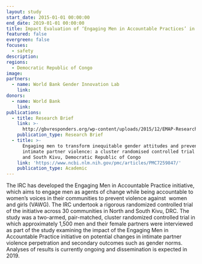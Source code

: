 ```yaml
---
layout: study
start_date: 2015-01-01 00:00:00
end_date: 2019-01-01 00:00:00
title: Impact Evaluation of ‘Engaging Men in Accountable Practices’ in the DRC
featured: false
evergreen: false
focuses:
  - safety
description:
regions:
  - Democratic Republic of Congo
image:
partners:
  - name: World Bank Gender Innovation Lab
    link:
donors:
  - name: World Bank
    link:
publications:
  - title: Research Brief
    link: >-
      http://gbvresponders.org/wp-content/uploads/2015/12/EMAP-Research-Brief.pdf
    publication_type: Research Brief
  - title: >-
      Engaging men to transform inequitable gender attitudes and prevent
      intimate partner violence: a cluster randomised controlled trial in North
      and South Kivu, Democratic Republic of Congo
    link: 'https://www.ncbi.nlm.nih.gov/pmc/articles/PMC7259847/'
    publication_type: Academic
---
```


The IRC has developed the Engaging Men in Accountable Practice initiative, which aims to engage men as agents of change while being accountable to women’s voices in their communities to prevent violence against&nbsp; women and girls (VAWG). The IRC undertook a rigorous randomized controlled trial of the initiative across 30 communities in North and South Kivu, DRC. The study was a two-armed, pair-matched, cluster randomized controlled trial in which approximately 1,500 men and their female partners were interviewed as part of the study examining the impact of the Engaging Men in Accountable Practice initiative on potential changes in intimate partner violence perpetration and secondary outcomes such as gender norms. Analyses of results is currently ongoing and dissemination is expected in 2019.